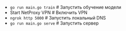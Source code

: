 - `go run main.go train`   # Запустить обучение модели
- Start NetProxy VPN       # Включить VPN
- `ngrok http 5000`        # Запустить локальный DNS
- `go run main.go serve`   # Запустить сервер

